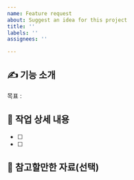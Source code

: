 ```yaml
---
name: Feature request
about: Suggest an idea for this project
title: ''
labels: ''
assignees: ''

---
```


## ✍️ 기능 소개

> 

목표 : 

## 📜 작업 상세 내용

- [ ] 
- [ ] 

## 🔗 참고할만한 자료(선택)
